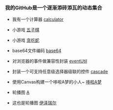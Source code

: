 ### 我的GitHub是一个逐渐添砖添瓦的动态集合


+ 我有一个计算器 [calculator](https://sumin-null.github.io/display/calculator/calculator.html)

+ 小游戏 [五子棋](https://sumin-null.github.io/display/js_demo/float.html)

+ 小游戏 [贪吃蛇](https://sumin-null.github.io/display/js_demo/tanchishe.html)

+ base64文件编码 [base64](https://sumin-null.github.io/display/js_demo/base64.html)

+ 对浏览器的事件做兼容性封装 [eventUtil](https://sumin-null.github.io/display/event.js)

+ 封装一个可支持任意级选择器级联的控件 [cascade](https://sumin-null.github.io/display/js_demo/jilian.html)

+ 使用Canvas构建一个哆啦A梦的小人~ [哆啦A梦](https://sumin-null.github.io/display/js_demo/duoLa.html)

+ 轮播图 [A](https://sumin-null.github.io/display/lunbo/lunbo.html)

+ 这也是轮播图 [伊泽瑞尔](https://sumin-null.github.io/display/ez/ez.html)
